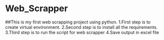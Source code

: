 # Web_Scrapper
##This is my first web scrapping project using python.
1.First step is to create virtual environment.
2.Second step is to install all the requirements.
3.Third step is to run the script for web scrapper
4.Save output in excel file
